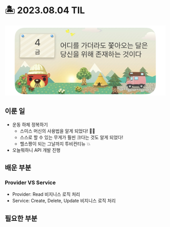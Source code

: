 # 🏝️ 2023.08.04 TIL
![Alt text](230804.png)
## 이룬 일
- 운동 하체 정복하기
    - 스미스 머신의 사용법을 알게 되었다! 🏃🏻
    - 스스로 할 수 있는 무게가 훨씬 크다는 것도 알게 되었다!
    - 헬스짱이 되는 그날까지 투비컨티뉴 💥
- 오늘뭐하니 API 개발 진행
## 배운 부분
### Provider VS Service
- Provider: Read 비지니스 로직 처리
- Service: Create, Delete, Update 비지니스 로직 처리
## 필요한 부분
